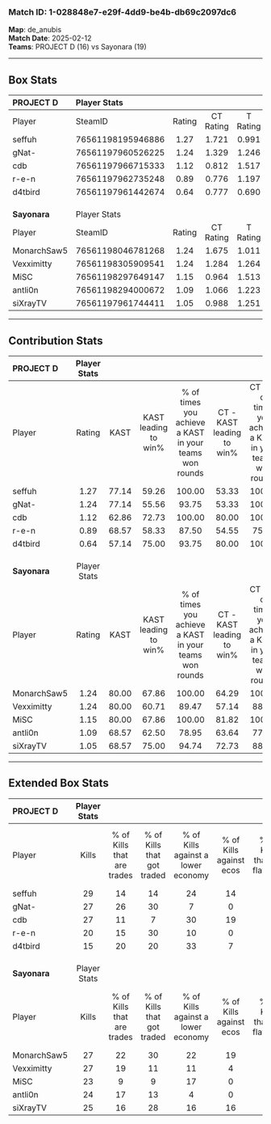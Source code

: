 ### Match ID: 1-028848e7-e29f-4dd9-be4b-db69c2097dc6  
**Map**: de_anubis  
**Match Date**: 2025-02-12  
**Teams**: PROJECT D (16) vs Sayonara (19)  

---  

## Box Stats  

| **PROJECT D** | Player Stats      |        |           |          |       |      |       |         |        |      |     |
| :- | :- | :-: | :-: | :-: | :-: | :-: | :-: | :-: | :-: | :-: | :-: |
| Player        | SteamID           | Rating | CT Rating | T Rating | KAST  | ADR  | Kills | Assists | Deaths | K/D  | HS% |
| seffuh        | 76561198195946886 |  1.27  |   1.721   |  0.991   | 77.14 | 88.6 |  29   |   11    |   25   | 1.16 | 44  |
| gNat-         | 76561197960526225 |  1.24  |   1.329   |  1.246   | 77.14 | 88.3 |  27   |   12    |   24   | 1.13 | 37  |
| cdb           | 76561197966715333 |  1.12  |   0.812   |  1.517   | 62.86 | 79.5 |  27   |    6    |   22   | 1.23 | 51  |
| r-e-n         | 76561197962735248 |  0.89  |   0.776   |  1.197   | 68.57 | 70.4 |  20   |   12    |   28   | 0.71 | 40  |
| d4tbird       | 76561197961442674 |  0.64  |   0.777   |  0.690   | 57.14 | 54.5 |  15   |    8    |   27   | 0.56 | 46  |
|               |                   |        |           |          |       |      |       |         |        |      |     |
|               |                   |        |           |          |       |      |       |         |        |      |     |
|               |                   |        |           |          |       |      |       |         |        |      |     |
| **Sayonara**  | Player Stats      |        |           |          |       |      |       |         |        |      |     |
| Player        | SteamID           | Rating | CT Rating | T Rating | KAST  | ADR  | Kills | Assists | Deaths | K/D  | HS% |
| MonarchSaw5   | 76561198046781268 |  1.24  |   1.675   |  1.011   | 80.00 | 80.8 |  27   |   11    |   24   | 1.13 | 44  |
| Vexximitty    | 76561198305909541 |  1.24  |   1.284   |  1.264   | 80.00 | 82.0 |  27   |   10    |   24   | 1.13 | 40  |
| MiSC          | 76561198297649147 |  1.15  |   0.964   |  1.513   | 80.00 | 72.7 |  23   |    9    |   21   | 1.10 | 47  |
| antli0n       | 76561198294000672 |  1.09  |   1.066   |  1.223   | 68.57 | 77.6 |  24   |    6    |   22   | 1.09 | 20  |
| siXrayTV      | 76561197961744411 |  1.05  |   0.988   |  1.251   | 68.57 | 78.9 |  25   |    9    |   27   | 0.93 | 40  |
---  

## Contribution Stats  

| **PROJECT D** | Player Stats |       |                      |                                                        |                           |                                                             |                          |                                                            |
| :- | :-: | :-: | :-: | :-: | :-: | :-: | :-: | :-: |
| Player        |    Rating    | KAST  | KAST leading to win% | % of times you achieve a KAST in your teams won rounds | CT - KAST leading to win% | CT - % of times you achieve a KAST in your teams won rounds | T - KAST leading to win% | T - % of times you achieve a KAST in your teams won rounds |
| seffuh        |     1.27     | 77.14 |        59.26         |                         100.00                         |           53.33           |                           100.00                            |          66.67           |                           100.00                           |
| gNat-         |     1.24     | 77.14 |        55.56         |                         93.75                          |           53.33           |                           100.00                            |          58.33           |                           87.50                            |
| cdb           |     1.12     | 62.86 |        72.73         |                         100.00                         |           80.00           |                           100.00                            |          66.67           |                           100.00                           |
| r-e-n         |     0.89     | 68.57 |        58.33         |                         87.50                          |           54.55           |                            75.00                            |          61.54           |                           100.00                           |
| d4tbird       |     0.64     | 57.14 |        75.00         |                         93.75                          |           80.00           |                           100.00                            |          70.00           |                           87.50                            |
|               |              |       |                      |                                                        |                           |                                                             |                          |                                                            |
|               |              |       |                      |                                                        |                           |                                                             |                          |                                                            |
|               |              |       |                      |                                                        |                           |                                                             |                          |                                                            |
| **Sayonara**  | Player Stats |       |                      |                                                        |                           |                                                             |                          |                                                            |
| Player        |    Rating    | KAST  | KAST leading to win% | % of times you achieve a KAST in your teams won rounds | CT - KAST leading to win% | CT - % of times you achieve a KAST in your teams won rounds | T - KAST leading to win% | T - % of times you achieve a KAST in your teams won rounds |
| MonarchSaw5   |     1.24     | 80.00 |        67.86         |                         100.00                         |           64.29           |                           100.00                            |          71.43           |                           100.00                           |
| Vexximitty    |     1.24     | 80.00 |        60.71         |                         89.47                          |           57.14           |                            88.89                            |          64.29           |                           90.00                            |
| MiSC          |     1.15     | 80.00 |        67.86         |                         100.00                         |           81.82           |                           100.00                            |          58.82           |                           100.00                           |
| antli0n       |     1.09     | 68.57 |        62.50         |                         78.95                          |           63.64           |                            77.78                            |          61.54           |                           80.00                            |
| siXrayTV      |     1.05     | 68.57 |        75.00         |                         94.74                          |           72.73           |                            88.89                            |          76.92           |                           100.00                           |
---  

## Extended Box Stats  

| **PROJECT D** | Player Stats |                            |                            |                                    |                         |                              |                                 |        |                             |                                     |                          |                               |                            |
| :- | :-: | :-: | :-: | :-: | :-: | :-: | :-: | :-: | :-: | :-: | :-: | :-: | :-: |
| Player        |    Kills     | % of Kills that are trades | % of Kills that got traded | % of Kills against a lower economy | % of Kills against ecos | % of Kills that are flawless | % of Kills that are close duels | Deaths | % of Deaths that get traded | % of Deaths against a lower economy | % of Deaths against ecos | % of Deaths that are flawless | % of Deaths that are close |
| seffuh        |      29      |             14             |             14             |                 24                 |           14            |              79              |                3                |   25   |             24              |                  0                  |            0             |              48               |             8              |
| gNat-         |      27      |             26             |             30             |                 7                  |            0            |              63              |                0                |   24   |             13              |                  8                  |            0             |              42               |             8              |
| cdb           |      27      |             11             |             7              |                 30                 |           19            |              78              |                0                |   22   |              9              |                  9                  |            5             |              68               |             5              |
| r-e-n         |      20      |             15             |             30             |                 10                 |            0            |              70              |               10                |   28   |             21              |                 11                  |            4             |              75               |             11             |
| d4tbird       |      15      |             20             |             20             |                 33                 |            7            |              53              |                7                |   27   |             22              |                  0                  |            0             |              67               |             7              |
|               |              |                            |                            |                                    |                         |                              |                                 |        |                             |                                     |                          |                               |                            |
|               |              |                            |                            |                                    |                         |                              |                                 |        |                             |                                     |                          |                               |                            |
|               |              |                            |                            |                                    |                         |                              |                                 |        |                             |                                     |                          |                               |                            |
| **Sayonara**  | Player Stats |                            |                            |                                    |                         |                              |                                 |        |                             |                                     |                          |                               |                            |
| Player        |    Kills     | % of Kills that are trades | % of Kills that got traded | % of Kills against a lower economy | % of Kills against ecos | % of Kills that are flawless | % of Kills that are close duels | Deaths | % of Deaths that get traded | % of Deaths against a lower economy | % of Deaths against ecos | % of Deaths that are flawless | % of Deaths that are close |
| MonarchSaw5   |      27      |             22             |             30             |                 22                 |           19            |              70              |                0                |   24   |             25              |                 17                  |            8             |              58               |             4              |
| Vexximitty    |      27      |             19             |             11             |                 11                 |            4            |              56              |                7                |   24   |              8              |                  8                  |            0             |              71               |             4              |
| MiSC          |      23      |             9              |             9              |                 17                 |            0            |              52              |               17                |   21   |             29              |                 19                  |            10            |              76               |             0              |
| antli0n       |      24      |             17             |             13             |                 4                  |            0            |              63              |               13                |   22   |             18              |                 18                  |            5             |              77               |             5              |
| siXrayTV      |      25      |             16             |             28             |                 16                 |           16            |              60              |                4                |   27   |             19              |                  7                  |            0             |              70               |             4              |
